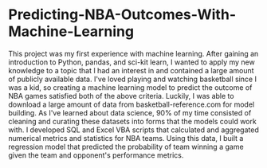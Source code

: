 # Predicting-NBA-Outcomes-With-Machine-Learning
This project was my first experience with machine learning. After gaining an introduction to Python, pandas, and sci-kit learn, I wanted to apply my new knowledge to a topic that I had an interest in and contained a large amount of publicly available data. I've loved playing and watching basketball since I was a kid, so creating a machine learning model to predict the outcome of NBA games satisfied both of the above criteria. Luckily, I was able to download a large amount of data from basketball-reference.com for model building. As I've learned about data science, 90% of my time consisted of cleaning and curating these datasets into forms that the models could work with. I developed SQL and Excel VBA scripts that calculated and aggregated numerical metrics and statistics for NBA teams. Using this data, I built a regression model that predicted the probability of team winning a game given the team and opponent's performance metrics. 
